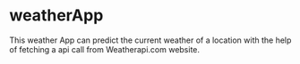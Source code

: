 ﻿# weatherApp
This weather App can predict the current weather of a location with the help of fetching a api call from Weatherapi.com website.
